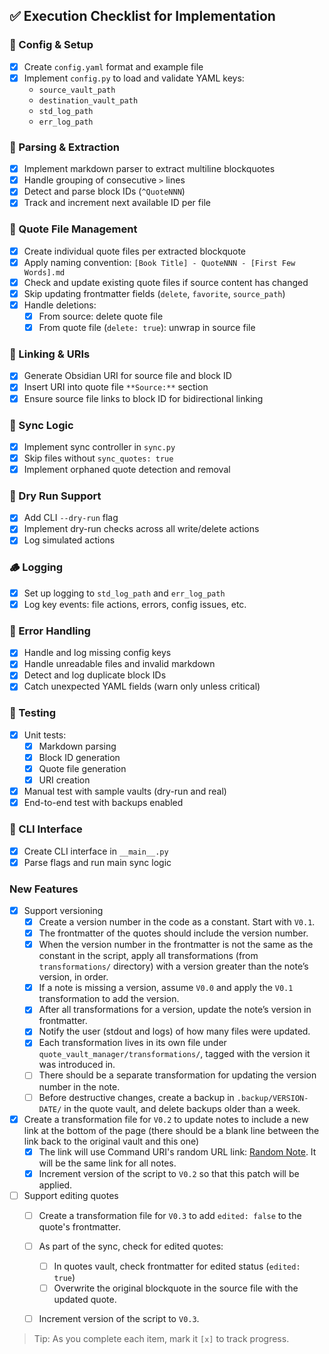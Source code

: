 ## ✅ Execution Checklist for Implementation

### 🔧 Config & Setup
- [x] Create `config.yaml` format and example file
- [x] Implement `config.py` to load and validate YAML keys:
  - `source_vault_path`
  - `destination_vault_path`
  - `std_log_path`
  - `err_log_path`

### 🧠 Parsing & Extraction
- [x] Implement markdown parser to extract multiline blockquotes
- [x] Handle grouping of consecutive `>` lines
- [x] Detect and parse block IDs (`^QuoteNNN`)
- [x] Track and increment next available ID per file

### 📁 Quote File Management
- [x] Create individual quote files per extracted blockquote
- [x] Apply naming convention: `[Book Title] - QuoteNNN - [First Few Words].md`
- [x] Check and update existing quote files if source content has changed
- [x] Skip updating frontmatter fields (`delete`, `favorite`, `source_path`)
- [x] Handle deletions:
  - [x] From source: delete quote file
  - [x] From quote file (`delete: true`): unwrap in source file

### 🔗 Linking & URIs
- [x] Generate Obsidian URI for source file and block ID
- [x] Insert URI into quote file `**Source:**` section
- [x] Ensure source file links to block ID for bidirectional linking

### 🔁 Sync Logic
- [x] Implement sync controller in `sync.py`
- [x] Skip files without `sync_quotes: true`
- [x] Implement orphaned quote detection and removal

### 🚫 Dry Run Support
- [x] Add CLI `--dry-run` flag
- [x] Implement dry-run checks across all write/delete actions
- [x] Log simulated actions

### 🪵 Logging
- [x] Set up logging to `std_log_path` and `err_log_path`
- [x] Log key events: file actions, errors, config issues, etc.

### 🚫 Error Handling
- [x] Handle and log missing config keys
- [x] Handle unreadable files and invalid markdown
- [x] Detect and log duplicate block IDs
- [x] Catch unexpected YAML fields (warn only unless critical)

### 🧪 Testing
- [x] Unit tests:
  - [x] Markdown parsing
  - [x] Block ID generation
  - [x] Quote file generation
  - [x] URI creation
- [x] Manual test with sample vaults (dry-run and real)
- [x] End-to-end test with backups enabled

### 🚀 CLI Interface
- [x] Create CLI interface in `__main__.py`
- [x] Parse flags and run main sync logic

### New Features

- [x] Support versioning
  - [x] Create a version number in the code as a constant. Start with `V0.1`.
  - [x] The frontmatter of the quotes should include the version number.
  - [x] When the version number in the frontmatter is not the same as the constant in the script, apply all transformations (from `transformations/` directory) with a version greater than the note’s version, in order.
  - [x] If a note is missing a version, assume `V0.0` and apply the `V0.1` transformation to add the version.
  - [x] After all transformations for a version, update the note’s version in frontmatter.
  - [x] Notify the user (stdout and logs) of how many files were updated.
  - [x] Each transformation lives in its own file under `quote_vault_manager/transformations/`, tagged with the version it was introduced in.
  - [ ] There should be a separate transformation for updating the version number in the note.
  - [ ] Before destructive changes, create a backup in `.backup/VERSION-DATE/` in the quote vault, and delete backups older than a week.

- [x] Create a transformation file for `V0.2` to update notes to include a new link at the bottom of the page (there should be a blank line between the link back to the original vault and this one)
  - [x] The link will use Command URI's random URL link: [Random Note](obsidian://adv-uri?vault=ReferenceQuotes&commandid=random-note). It will be the same link for all notes.
  - [x] Increment version of the script to `V0.2` so that this patch will be applied.

- [ ] Support editing quotes
  - [ ] Create a transformation file for `V0.3` to add `edited: false` to the quote's frontmatter.
  - [ ] As part of the sync, check for edited quotes:
    - [ ] In quotes vault, check frontmatter for edited status (`edited: true`)
    - [ ] Overwrite the original blockquote in the source file with the updated quote.
  - [ ] Increment version of the script to `V0.3`.


> Tip: As you complete each item, mark it `[x]` to track progress.